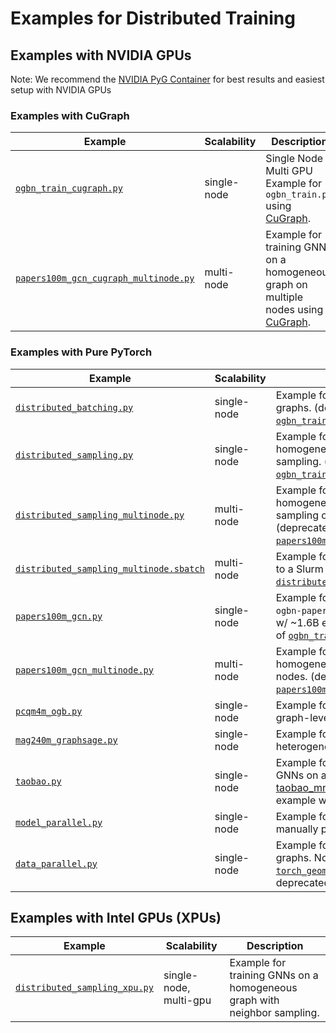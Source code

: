 # Examples for Distributed Training

## Examples with NVIDIA GPUs

Note: We recommend the [NVIDIA PyG Container](https://catalog.ngc.nvidia.com/orgs/nvidia/containers/pyg/tags) for best results and easiest setup with NVIDIA GPUs

### Examples with CuGraph

| Example                                                                        | Scalability | Description                                                                                                                                       |
| ------------------------------------------------------------------------------ | ----------- | ------------------------------------------------------------------------------------------------------------------------------------------------- |
| [`ogbn_train_cugraph.py`](./ogbn_train_cugraph.py)                             | single-node | Single Node Multi GPU Example for `ogbn_train.py` using [CuGraph](https://www.nvidia.com/en-us/on-demand/session/gtc24-s61197/).                  |
| [`papers100m_gcn_cugraph_multinode.py`](./papers100m_gcn_cugraph_multinode.py) | multi-node  | Example for training GNNs on a homogeneous graph on multiple nodes using [CuGraph](https://www.nvidia.com/en-us/on-demand/session/gtc24-s61197/). |

### Examples with Pure PyTorch

| Example                                                                            | Scalability | Description                                                                                                                                                                                                                                                                                                       |
| ---------------------------------------------------------------------------------- | ----------- | ----------------------------------------------------------------------------------------------------------------------------------------------------------------------------------------------------------------------------------------------------------------------------------------------------------------- |
| [`distributed_batching.py`](./distributed_batching.py)                             | single-node | Example for training GNNs on multiple graphs. (deprecated in favor of [`ogbn_train_cugraph.py`](./ogbn_train_cugraph.py))                                                                                                                                                                                         |
| [`distributed_sampling.py`](./distributed_sampling.py)                             | single-node | Example for training GNNs on a homogeneous graph with neighbor sampling. (deprecated in favor of [`ogbn_train_cugraph.py`](./ogbn_train_cugraph.py))                                                                                                                                                              |
| [`distributed_sampling_multinode.py`](./distributed_sampling_multinode.py)         | multi-node  | Example for training GNNs on a homogeneous graph with neighbor sampling on multiple nodes. (deprecated in favor of [`papers100m_gcn_cugraph_multinode.py`](./papers100m_gcn_cugraph_multinode.py))                                                                                                                |
| [`distributed_sampling_multinode.sbatch`](./distributed_sampling_multinode.sbatch) | multi-node  | Example for submitting a training job to a Slurm cluster using [`distributed_sampling_multi_node.py`](./distributed_sampling_multinode.py).                                                                                                                                                                       |
| [`papers100m_gcn.py`](./papers100m_gcn.py)                                         | single-node | Example for training GNNs on the `ogbn-papers100M` homogeneous graph w/ ~1.6B edges. (deprecated in favor of [`ogbn_train_cugraph.py`](./ogbn_train_cugraph.py))                                                                                                                                                  |
| [`papers100m_gcn_multinode.py`](./papers100m_gcn_multinode.py)                     | multi-node  | Example for training GNNs on a homogeneous graph on multiple nodes. (deprecated in favor of [`papers100m_gcn_cugraph_multinode.py`](./papers100m_gcn_cugraph_multinode.py))                                                                                                                                       |
| [`pcqm4m_ogb.py`](./pcqm4m_ogb.py)                                                 | single-node | Example for training GNNs for a graph-level regression task.                                                                                                                                                                                                                                                      |
| [`mag240m_graphsage.py`](./mag240m_graphsage.py)                                   | single-node | Example for training GNNs on a large heterogeneous graph.                                                                                                                                                                                                                                                         |
| [`taobao.py`](./taobao.py)                                                         | single-node | Example for training link prediction GNNs on a heterogeneous graph. See [taobao_mnmg.py](https://github.com/rapidsai/cugraph-gnn/blob/branch-25.04/python/cugraph-pyg/cugraph_pyg/examples/taobao_mnmg.py) to scale up this example with [CuGraph](https://www.nvidia.com/en-us/on-demand/session/gtc24-s61197/). |
| [`model_parallel.py`](./model_parallel.py)                                         | single-node | Example for model parallelism by manually placing layers on each GPU.                                                                                                                                                                                                                                             |
| [`data_parallel.py`](./data_parallel.py)                                           | single-node | Example for training GNNs on multiple graphs. Note that [`torch_geometric.nn.DataParallel`](https://pytorch-geometric.readthedocs.io/en/latest/modules/nn.html#torch_geometric.nn.data_parallel.DataParallel) is deprecated and [discouraged](https://github.com/pytorch/pytorch/issues/65936).                   |

## Examples with Intel GPUs (XPUs)

| Example                                                        | Scalability            | Description                                                              |
| -------------------------------------------------------------- | ---------------------- | ------------------------------------------------------------------------ |
| [`distributed_sampling_xpu.py`](./distributed_sampling_xpu.py) | single-node, multi-gpu | Example for training GNNs on a homogeneous graph with neighbor sampling. |
